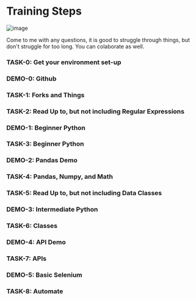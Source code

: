 # Training Steps

![image](https://user-images.githubusercontent.com/91676235/141498273-1283e792-0535-4b12-9865-02d713482162.png)

Come to me with any questions, it is good to struggle through things, but don't struggle for too long. You can colaborate as well. 

### TASK-0: Get your environment set-up
### DEMO-0: Github
### TASK-1: Forks and Things
### TASK-2: Read Up to, but not including Regular Expressions
### DEMO-1: Beginner Python
### TASK-3: Beginner Python
### DEMO-2: Pandas Demo
### TASK-4: Pandas, Numpy, and Math
### TASK-5: Read Up to, but not including Data Classes
### DEMO-3: Intermediate Python
### TASK-6: Classes
### DEMO-4: API Demo
### TASK-7: APIs
### DEMO-5: Basic Selenium
### TASK-8: Automate
